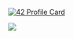 
[![42 Profile Card](https://1337-readme.vercel.app/api/profile?cursus=42cursus&login=asaadi)](https://github.com/mohouyizme/1337-readme)

<img src="https://github-readme-stats.vercel.app/api?username=a-saadi&show_icons=true&theme=radical"/>
